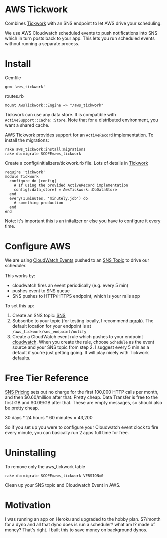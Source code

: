 AWS Tickwork
===============

Combines  [Tickwork](https://github.com/softwaregravy/tickwork) with an SNS endpoint to let AWS drive your scheduling.

We use AWS Cloudwatch scheduled events to push notifications into SNS which in turn posts back to your app. This lets you run scheduled events without running a separate process.

Install
==========

Gemfile
```
gem 'aws_tickwork'
```

routes.rb
```
mount AwsTickwork::Engine => "/aws_tickwork"
```

Tickwork can use any data store. It is compatible with `ActiveSupport::Cache::Store`. 
Note that for a distributed environment, you want a shared cache. 

AWS Tickwork provides support for an `ActiveRecord` implementation. To install the migrations:

```
rake aws_tickwork:install:migrations
rake db:migrate SCOPE=aws_tickwork
```

Create a config/initializers/tickwork.rb file. Lots of details in [Tickwork](https://github.com/softwaregravy/tickwork)
```
require 'tickwork'
module Tickwork
  configure do |config|
    # If using the provided ActiveRecord implementation
    config[:data_store] = AwsTickwork::DbDataStore
  end
  every(1.minutes, 'minutely.job') do 
    # something production
  end
end
```
Note: it's important this is an initalizer or else you have to configure it every time.

Configure AWS
==============

We are using [CloudWatch Events](http://docs.aws.amazon.com/AmazonCloudWatch/latest/DeveloperGuide/WhatIsCloudWatchEvents.html) pushed to an [SNS Topic](http://docs.aws.amazon.com/sns/latest/dg/SendMessageToHttp.html) to drive our scheduler.

This works by:
* cloudwatch fires an event periodically (e.g. every 5 min)
* pushes event to SNS queue
* SNS pushes to HTTP/HTTPS endpoint, which is your rails app

To set this up:

1. Create an SNS topic: [SNS](https://console.aws.amazon.com/sns/v2/home?region=us-east-1)
2. Subscribe to your topic (for testing locally, I recommend [ngrok](https://ngrok.com/)). The default location for your endpoint is at `/aws_tickwork/sns_endpoint/notify`
3. Create a CloudWatch event rule which pushes to your endpoint [cloudwatch](https://console.aws.amazon.com/cloudwatch/home). When you create the rule, choose `Schedule` as the event source and your SNS topic from step 2. I suggest every 5 min as a default if you're just getting going. It will play nicely with Tickwork defaults. 

Free Tier Reference
==============

[SNS Pricing](https://aws.amazon.com/sns/pricing/) sets out no charge for the first 100,000 HTTP calls per month, and then $0.60/million after that. Pretty cheap. Data Transfer is free to the first GB and $0.09/GB after that. These are empty messages, so should also be pretty cheap. 

30 days * 24 hours * 60 minutes = 43,200

So if you set up you were to configure your Cloudwatch event clock to fire every minute, you can basically run 2 apps full time for free.

Uninstalling
===============

To remove only the aws_tickwork table
```
rake db:migrate SCOPE=aws_tickwork VERSION=0
```

Clean up your SNS topic and Cloudwatch Event in AWS.

Motivation
==============

I was running an app on Heroku and upgraded to the hobby plan. $7/month for a dyno and all that dyno does is run a scheduler? what am I? made of money?  That's right. I built this to save money on background dynos. 
